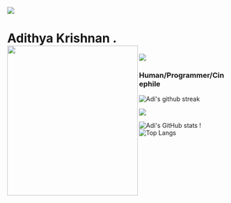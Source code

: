 

<img src="https://user-images.githubusercontent.com/73097560/115834477-dbab4500-a447-11eb-908a-139a6edaec5c.gif"></a>
# Adithya Krishnan .<img align="left" src="https://github.com/fal3n-4ngel/fal3n-4ngel/blob/main/1.gif" width="300" height="345" />
<img src="https://komarev.com/ghpvc/?username=fal3n-4ngel"/> 


### Human/Programmer/Cinephile
![Adi's github streak](https://github-readme-streak-stats.herokuapp.com/?user=fal3n-4ngel&theme=blue-red)


<img src="https://user-images.githubusercontent.com/73097560/115834477-dbab4500-a447-11eb-908a-139a6edaec5c.gif"></a>


![Adi's GitHub stats](https://github-readme-stats.vercel.app/api?username=fal3n-4ngel) ! ![Top Langs](https://github-readme-stats.vercel.app/api/top-langs/?username=fal3n-4ngel&layout=compact)
